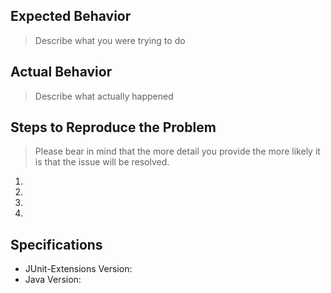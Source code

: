 ## Expected Behavior

> Describe what you were trying to do

## Actual Behavior

> Describe what actually happened

## Steps to Reproduce the Problem

> Please bear in mind that the more detail you provide the more likely it is that the issue will be resolved.

  1.
  2.
  3.
  4.

## Specifications

  - JUnit-Extensions Version:
  - Java Version:
